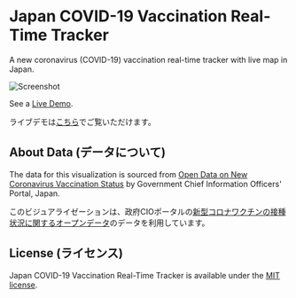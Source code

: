 # Japan COVID-19 Vaccination Real-Time Tracker

A new coronavirus (COVID-19) vaccination real-time tracker with live map in Japan.

![Screenshot](https://nagix.github.io/japan-vaccination-tracker/screenshot1.jpg)

See a [Live Demo](https://nagix.github.io/japan-vaccination-tracker/).

ライブデモは[こちら](https://nagix.github.io/japan-vaccination-tracker/)でご覧いただけます。

## About Data (データについて)

The data for this visualization is sourced from [Open Data on New Coronavirus Vaccination Status](https://cio.go.jp/c19vaccine_opendata) by Government Chief Information Officers' Portal, Japan.

このビジュアライゼーションは、政府CIOポータルの[新型コロナワクチンの接種状況に関するオープンデータ](https://cio.go.jp/c19vaccine_opendata)のデータを利用しています。

## License (ライセンス)

Japan COVID-19 Vaccination Real-Time Tracker is available under the [MIT license](https://opensource.org/licenses/MIT).

